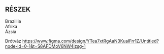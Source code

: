 ## RÉSZEK
Brazillia <br>
Afrika <br>
Ázsia <br>

Drótváz https://www.figma.com/design/YTea7xtRgAaN3KuaIFrr1Z/Untitled?node-id=0-1&t=S8AFDMoV6NW4izsg-1
